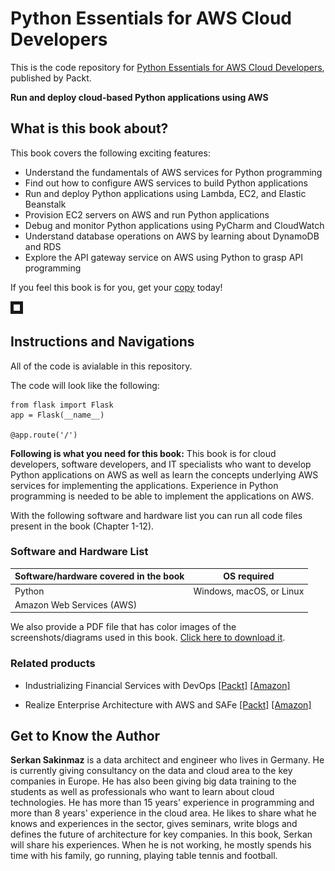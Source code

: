 # Python Essentials for AWS Cloud Developers

<a href="https://www.packtpub.com/product/python-essential-guide-for-aws-cloud-developers/9781804610060?utm_source=github&utm_medium=repository&utm_campaign=9781786461629"><img src="https://content.packt.com/B19195/cover_image_small.jpg" alt="" height="256px" align="right"></a>

This is the code repository for [Python Essentials for AWS Cloud Developers](https://www.packtpub.com/product/python-essential-guide-for-aws-cloud-developers/9781804610060?utm_source=github&utm_medium=repository&utm_campaign=9781786461629), published by Packt.

**Run and deploy cloud-based Python applications using AWS**

## What is this book about?

This book covers the following exciting features:
* Understand the fundamentals of AWS services for Python programming
* Find out how to configure AWS services to build Python applications
* Run and deploy Python applications using Lambda, EC2, and Elastic Beanstalk
* Provision EC2 servers on AWS and run Python applications
* Debug and monitor Python applications using PyCharm and CloudWatch
* Understand database operations on AWS by learning about DynamoDB and RDS
* Explore the API gateway service on AWS using Python to grasp API programming

If you feel this book is for you, get your [copy](https://www.amazon.com/dp/1804610062) today!

<a href="https://www.packtpub.com/?utm_source=github&utm_medium=banner&utm_campaign=GitHubBanner"><img src="https://raw.githubusercontent.com/PacktPublishing/GitHub/master/GitHub.png" 
alt="https://www.packtpub.com/" border="5" /></a>

## Instructions and Navigations
All of the code is avialable in this repository.

The code will look like the following:
```
from flask import Flask
app = Flask(__name__)

@app.route('/')
```

**Following is what you need for this book:**
This book is for cloud developers, software developers, and IT specialists who want to develop Python applications on AWS as well as learn the concepts underlying AWS services for implementing the applications. Experience in Python programming is needed to be able to implement the applications on AWS.

With the following software and hardware list you can run all code files present in the book (Chapter 1-12).
### Software and Hardware List
 | Software/hardware covered in the book | OS required |
 | ------------------------------------ | ----------------------------------- |
 | Python | Windows, macOS, or Linux |
 | Amazon Web Services (AWS) |  |

We also provide a PDF file that has color images of the screenshots/diagrams used in this book. [Click here to download it](https://packt.link/hWfW6).

### Related products
* Industrializing Financial Services with DevOps [[Packt]](https://www.packtpub.com/product/industrializing-financial-services-with-devops/9781804614341?utm_source=github&utm_medium=repository&utm_campaign=9781804614341) [[Amazon]](https://www.amazon.com/dp/1804614343)

* Realize Enterprise Architecture with AWS and SAFe [[Packt]](https://www.packtpub.com/product/realize-enterprise-architecture-with-aws-and-safe/9781801812078?utm_source=github&utm_medium=repository&utm_campaign=9781801812078) [[Amazon]](https://www.amazon.com/dp/1801812071)

## Get to Know the Author
**Serkan Sakinmaz**
is a data architect and engineer who lives in Germany. He is currently giving consultancy on the data and cloud area to the key companies in Europe. He has also been giving big data training to the students as well as professionals who want to learn about cloud technologies. He has more than 15 years' experience in programming and more than 8 years' experience in the cloud area. He likes to share what he knows and experiences in the sector, gives seminars, write blogs and defines the future of architecture for key companies. In this book, Serkan will share his experiences. When he is not working, he mostly spends his time with his family, go running, playing table tennis and football.

